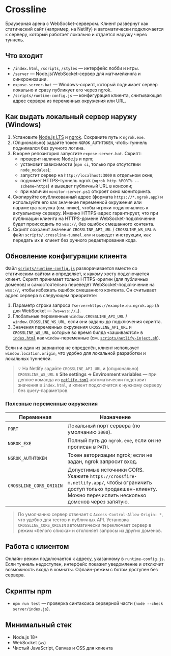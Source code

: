 # Crossline

Браузерная арена с WebSocket-сервером. Клиент развёрнут как статический сайт (например, на Netlify)
и автоматически подключается к серверу, который работает локально и отдается наружу через туннель.

## Что входит

- `/index.html`, `/scripts`, `/styles` — интерфейс лобби и игры.
- `/server` — Node.js/WebSocket-сервер для матчмейкинга и синхронизации.
- `expose-server.bat` — Windows-скрипт, который поднимает сервер локально и сразу публикует его через ngrok.
- `/scripts/runtime-config.js` — конфигурация клиента, считывающая адрес сервера из переменных окружения или URL.

## Как выдать локальный сервер наружу (Windows)

1. Установите [Node.js LTS](https://nodejs.org/) и [ngrok](https://ngrok.com/). Сохраните путь к `ngrok.exe`.
2. (Опционально) задайте токен `NGROK_AUTHTOKEN`, чтобы туннель поднимался без ручного логина.
3. В корне репозитория запустите `expose-server.bat`. Скрипт:
   - проверит наличие Node.js и npm;
   - установит зависимости (`npm ci`, только при отсутствии `node_modules`);
   - запустит сервер на `http://localhost:3000` в отдельном окне;
   - поднимет HTTPS-туннель ngrok (`ngrok http %PORT% --scheme=https`) и выведет публичный URL в консоли;
   - при наличии `monitor-server.ps1` откроет окно мониторинга.
4. Скопируйте опубликованный адрес (формата `https://*.ngrok.app`) и используйте его как значение переменной
   окружения или параметра запуска (см. ниже), чтобы игроки подключались к актуальному серверу. Именно HTTPS-адрес
   гарантирует, что при публикации клиента на HTTPS-домене WebSocket-подключение будет происходить по `wss://`,
   без ошибок смешанного контента.
5. Скрипт сохранит значения `CROSSLINE_API_URL` / `CROSSLINE_WS_URL` в файл `scripts/.crossline-tunnel.env` и
   выведет инструкции, как передать их в клиент без ручного редактирования кода.

## Обновление конфигурации клиента

Файл [`scripts/runtime-config.js`](scripts/runtime-config.js) разворачивается вместе со статическим сайтом и
определяет, к какому хосту подключается клиент. Скрипт принимает только HTTPS-оригин (для публичных доменов) и
самостоятельно переведёт WebSocket-подключение на `wss://`, чтобы избежать ошибок смешанного контента.
Он считывает адрес сервера в следующем приоритете:

1. Параметр строки запроса `?server=https://example.eu.ngrok.app` (а для WebSocket — `?ws=wss://…`).
2. Глобальные переменные `window.CROSSLINE_API_URL` / `window.CROSSLINE_WS_URL`, если они заданы до подключения скрипта.
3. Значения переменных окружения `CROSSLINE_API_URL` и `CROSSLINE_WS_URL`, которые во время билда «зашиваются» в
   [`index.html`](index.html) как `window`-переменные (см. [`scripts/netlify-inject.sh`](scripts/netlify-inject.sh)).

Если ни один из вариантов не определён, клиент использует `window.location.origin`, что удобно для локальной разработки
и локальных туннелей.

> 💡 На Netlify задайте `CROSSLINE_API_URL` и (опционально) `CROSSLINE_WS_URL` в **Site settings → Environment variables** —
> при деплое команда из [`netlify.toml`](netlify.toml) автоматически подставит значения в `index.html`, и клиент подключится к
> нужному серверу без query-параметров.

### Полезные переменные окружения

| Переменная        | Назначение                                                      |
|-------------------|-----------------------------------------------------------------|
| `PORT`            | Локальный порт сервера (по умолчанию `3000`).                   |
| `NGROK_EXE`       | Полный путь до `ngrok.exe`, если он не прописан в `PATH`.       |
| `NGROK_AUTHTOKEN` | Токен авторизации ngrok; если не задан, ngrok запросит вход.    |
| `CROSSLINE_CORS_ORIGIN` | Допустимые источники CORS. Укажите `https://crossfire-m.netlify.app/`, чтобы ограничить доступ только продакшен-клиенту. Можно перечислить несколько доменов через запятую. |

> По умолчанию сервер отвечает с `Access-Control-Allow-Origin: *`, что удобно для тестов и публичных API. Установка `CROSSLINE_CORS_ORIGIN` автоматически переключает сервер в режим «белого списка» и отклоняет запросы из других доменов.

## Работа с клиентом

Онлайн-режим подключается к адресу, указанному в `runtime-config.js`. Если туннель недоступен,
интерфейс покажет уведомление и отключит возможность входа в комнаты. Офлайн-режим с ботом доступен без сервера.

## Скрипты npm

- `npm run test` — проверка синтаксиса серверной части (`node --check server/index.js`).

## Минимальный стек

- Node.js 18+
- WebSocket (`ws`)
- Чистый JavaScript, Canvas и CSS для клиента

